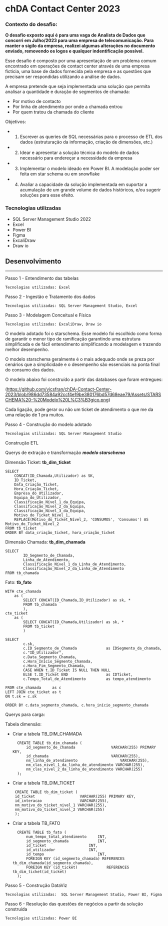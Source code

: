 # chDA Contact Center 2023

### Contexto do desafio:

**O desafio exposto aqui é para uma vaga de Analista de Dados que concorri em Julho/2023 para uma empresa de telecomunicação. Para manter o sigilo da empresa, realizei algumas alterações no documento enviado, removendo os logos e qualquer indentificação possível.** 

Esse desafio é composto por uma apresentação de um problema comum encontrado em operações de contact center através de uma empresa ficticia, uma base de dados fornecida pela empresa e as questões que precisam ser respondidas utilizando a análise de dados.

A empresa pretende que seja implementada uma solução que permita analisar a quantidade e duração de segmentos de chamada:
 - Por motivo de contacto
 - Por linha de atendimento por onde a chamada entrou	
 - Por quem tratou da chamada do cliente

Objetivos:
- 1.	Escrever as queries de SQL necessárias para o processo de ETL dos dados (estruturação da informação, criação de dimensões, etc.)
- 2.	Idear e apresentar a solução técnica do modelo de dados necessário para endereçar a necessidade da empresa
- 3.	Implementar o modelo ideado em Power BI. A modelação poder ser feita em star schema ou em snowflake
- 4.	Avaliar a capacidade da solução implementada em suportar a acumulação de um grande volume de dados históricos, e/ou sugerir soluções para esse efeito.


### Tecnologias utilizadas

 - SQL Server Management Studio 2022
 - Excel
 - Power BI
 - Figma
 - ExcaliDraw
 - Draw io




## Desenvolvimento
___________________________________________

Passo 1 - Entendimento das tabelas

    Tecnologias utilizadas: Excel

Passo 2 - Ingestão e Tratamento dos dados

    Tecnologias utilizadas: SQL Server Management Studio, Excel

Passo 3 - Modelagem Conceitual e Física

    Tecnologias utilizadas: ExcaliDraw, Draw io

O modelo adotado foi o starschema. Esse modelo  foi escolhido como forma de garantir o menor tipo de ramificação garantindo uma estrutura simplificada e de fácil entendimento simplificando a modelagem e trazendo melhor desempenho. 

O modelo starschema geralmente é o mais adequado onde se preza por cenários que a simplicidade e o desempenho são essenciais na ponta final do consumo dos dados.

O modelo abaixo foi construído a partir das databases que foram entregues:

(https://github.com/vicsfran/chDA-Contact-Center-2023/blob/986dd73584a92ccf4e19be380176bd57d68eae79/Assets/STARSCHEMA%20-%20Modelo%20L%C3%B3gico.png)

Cada ligação, pode gerar ou não um ticket de atendimento o que me da uma relação de 1 pra muitos.


Passo 4 - Construção do modelo adotado

    Tecnologias utilizadas: SQL Server Management Studio

Construção ETL

  Querys de extração e transformação *__modelo starschema__*

Dimensão Ticket: **tb_dim_ticket**

    SELECT  
        CONCAT(ID_Chamada,Utilizador) as SK,
        ID_Ticket,
        Data_Criação_Ticket,
        Hora_Criação_Ticket,
        Empresa_do_Utilizador,
        Equipa_do_Utilizador,
        Classificação_Nível_1_da_Equipa,
        Classificação_Nível_2_da_Equipa,
        Classificação_Nível_3_da_Equipa,
        Motivo_do_Ticket_Nível_1,
        REPLACE(Motivo_do_Ticket_Nível_2, 'CONSUMOS', 'Consumos') AS Motivo_do_Ticket_Nível_2 
    FROM tb_ticket
    ORDER BY data_criação_ticket, hora_criação_ticket

Dimensão Chamada: **tb_dim_chamada**

    SELECT
            ID_Segmento_de_Chamada,
            Linha_de_Atendimento,
            Classificação_Nível_1_da_Linha_de_Atendimento,
            Classificação_Nível_2_da_Linha_de_Atendimento
    FROM tb_chamada

Fato: **tb_fato**

    WITH cte_chamada 
	    as (
		    SELECT CONCAT(ID_Chamada,ID_Utilizador) as sk, *
		    FROM tb_chamada
		    ),
    cte_ticket
	    as (
		    SELECT CONCAT(ID_Chamada,Utilizador) as sk, *
		    FROM tb_ticket
		    )
		
    SELECT  
		    c.sk,
		    c.ID_Segmento_de_Chamada             as IDSegmento_da_chamada,
		    c."ID_Utilizador",
		    c.Data_Segmento_Chamada,
		    c.Hora_Início_Segmento_Chamada,
		    c.Hora_Fim_Segmento_Chamada,
		    CASE WHEN t.ID_Ticket IS NULL THEN NULL	   
            ELSE t.ID_Ticket END                 as IDTicket,
		    c.Tempo_Total_de_Atendimento		 as tempo_atendimento

    FROM cte_chamada     as c
    LEFT JOIN cte_ticket as t
    ON t.sk = c.sk

    ORDER BY c.data_segmento_chamada, c.hora_início_segmento_chamada


Querys para carga:

Tabela dimensão:

- Criar a tabela TB_DIM_CHAMADA
    
        CREATE TABLE tb_dim_chamada (
            id_segmento_de_chamada 				  VARCHAR(255) PRIMARY KEY,
            id_chamada 							  VARCHAR(255),
            nm_linha_de_atendimento 				  VARCHAR(255),
            nm_clas_nivel_1_da_linha_de_atendimento VARCHAR(255),
            nm_clas_nivel_2_da_linha_de_atendimento VARCHAR(255)
	    );

 - Criar a tabela TB_DIM_TICKET

        CREATE TABLE tb_dim_ticket (
	    id_ticket 					 VARCHAR(255) PRIMARY KEY,
	    id_interacao 			     VARCHAR(255),
	    nm_motivo_do_ticket_nivel_1 VARCHAR(255),
	    nm_motivo_do_ticket_nivel_2 VARCHAR(255)
	    );
	

- Criar a tabela TB_FATO

        CREATE TABLE tb_fato (
            num_tempo_total_atendimento 	INT,
            id_segmento_chamada 			INT,
            id_ticket 					INT,
            id_utilizador 				INT,
            id_tempo 						INT,
            FOREIGN KEY (id_segmento_chamada) REFERENCES tb_dim_chamada(id_segmento_chamada),
            FOREIGN KEY (id_ticket) 		    REFERENCES tb_dim_ticket(id_ticket)
        );

Passo 5 - Construção DataViz

    Tecnologias utilizadas:  SQL Server Management Studio, Power BI, Figma

Passo 6 - Resolução das questões de negócios a partir da solução construída

    Tecnologias utilizadas: Power BI


